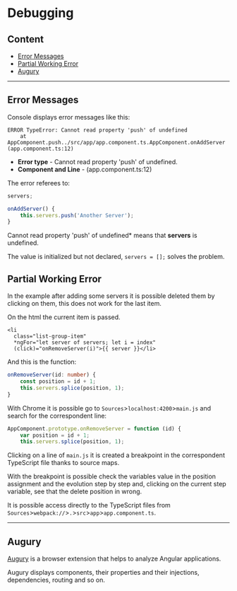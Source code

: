 # Debugging

## Content

- [Error Messages](#error-messages)
- [Partial Working Error](#partial-working-error)
- [Augury](#augury)

---

## Error Messages

Console displays error messages like this:

```
ERROR TypeError: Cannot read property 'push' of undefined
    at AppComponent.push../src/app/app.component.ts.AppComponent.onAddServer (app.component.ts:12)
```

- **Error type** - Cannot read property 'push' of undefined.
- **Component and Line** - (app.component.ts:12)

The error referees to:

```typescript
servers;

onAddServer() {
    this.servers.push('Another Server');
}
```

Cannot read property 'push' of undefined* means that **servers** is undefined. 

The value is initialized but not declared, ``servers = [];`` solves the problem.

## Partial Working Error

In the example after adding some servers it is possible deleted them by clicking 
on them, this does not work for the last item.

On the html the current item is passed.
```angular2html
<li
  class="list-group-item"
  *ngFor="let server of servers; let i = index"
  (click)="onRemoveServer(i)">{{ server }}</li>
```

And this is the function:
```typescript
onRemoveServer(id: number) {
    const position = id + 1;
    this.servers.splice(position, 1);
}
```

With Chrome it is possible go to `Sources`>`localhost:4200`>`main.js` and
search for the correspondent line:
```javascript
AppComponent.prototype.onRemoveServer = function (id) {
    var position = id + 1;
    this.servers.splice(position, 1);
```

Clicking on a line of `main.js` it is created a breakpoint in the correspondent
TypeScript file thanks to source maps.

With the breakpoint is possible check the variables value in the position 
assignment and the evolution step by step and, clicking on the current step 
variable, see that the delete position in wrong.

It is possible access directly to the TypeScript files from 
`Sources`>`webpack://`>`.`>`src`>`app`>`app.component.ts`.

---

## Augury

[Augury](https://augury.rangle.io/) is a browser extension that helps to 
analyze Angular applications.

Augury displays components, their properties and their injections, 
dependencies, routing and so on.

